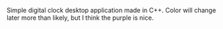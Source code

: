 Simple digital clock desktop application made in C++. Color will change later more than likely, but I think the purple is nice.
